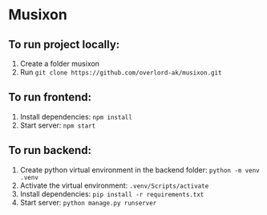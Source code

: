 # Musixon

## To run project locally:
1. Create a folder musixon
2. Run ```git clone https://github.com/overlord-ak/musixon.git```

## To run frontend:
1. Install dependencies: ```npm install```
2. Start server: ```npm start```

## To run backend:
1. Create python virtual environment in the backend folder: ```python -m venv .venv```
2. Activate the virtual environment: ```.venv/Scripts/activate```
3. Install dependencies: ```pip install -r requirements.txt```
4. Start server: ```python manage.py runserver```
